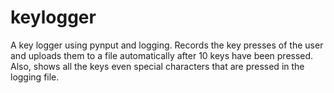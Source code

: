 # keylogger

A key logger using pynput and logging.
Records the key presses of the user and uploads them to a file automatically after 10 keys have been pressed.
Also, shows all the keys even special characters that are pressed in the logging file.
